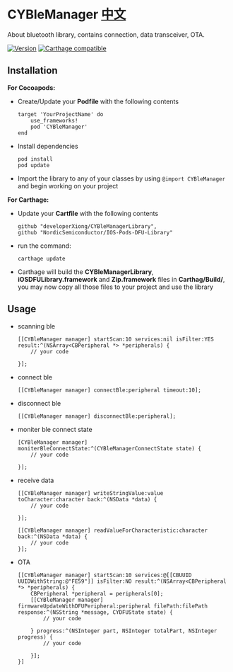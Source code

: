 # CYBleManager  **[中文](README_ch.md)**
About bluetooth library, contains connection, data transceiver, OTA.

[![Version](http://img.shields.io/cocoapods/v/iOSDFULibrary.svg)](http://cocoapods.org/pods/iOSDFULibrary)
[![Carthage compatible](https://img.shields.io/badge/Carthage-compatible-4BC51D.svg?style=flat)](https://github.com/Carthage/Carthage)

## Installation

**For Cocoapods:**

- Create/Update your **Podfile** with the following contents

    ```
    target 'YourProjectName' do
        use_frameworks!
        pod 'CYBleManager'
    end
    ```

- Install dependencies
    
    ```
    pod install
    pod update
    ```

- Import the library to any of your classes by using `@import CYBleManager` and begin working on your project

**For Carthage:**

- Update your **Cartfile** with the following contents

    ```
    github "developerXiong/CYBleManagerLibrary",
    github "NordicSemiconductor/IOS-Pods-DFU-Library"
    ```

- run the command:
    
    ```
    carthage update
    ```

- Carthage will build the **CYBleManagerLibrary**, **iOSDFULibrary.framework** and **Zip.framework** files in **Carthag/Build/**, you may now copy all those files to your project and use the library

## Usage

- scanning ble

    ```
    [[CYBleManager manager] startScan:10 services:nil isFilter:YES result:^(NSArray<CBPeripheral *> *peripherals) {
        // your code

    }];
    ```

- connect ble

    ```
    [[CYBleManager manager] connectBle:peripheral timeout:10];
    ```

- disconnect ble

    ```
    [[CYBleManager manager] disconnectBle:peripheral];
    ```

- moniter ble connect state

    ```
    [CYBleManager manager] moniterBleConnectState:^(CYBleManagerConnectState state) {
        // your code

    }];
    ```

- receive data

    ```
    [[CYBleManager manager] writeStringValue:value toCharacter:character back:^(NSData *data) {
        // your code

    }];
    ```

    ```
    [[CYBleManager manager] readValueForCharacteristic:character back:^(NSData *data) {
        // your code
    }];
    ```

- OTA

    ```
    [[CYBleManager manager] startScan:10 services:@[[CBUUID UUIDWithString:@"FE59"]] isFilter:NO result:^(NSArray<CBPeripheral *> *peripherals) {
        CBPeripheral *peripheral = peripherals[0];
        [[CYBleManager manager] firmwareUpdateWithDFUPeripheral:peripheral filePath:filePath response:^(NSString *message, CYDFUState state) {
            // your code

        } progress:^(NSInteger part, NSInteger totalPart, NSInteger progress) {
            // your code

        }];
    }]
    ```

    
